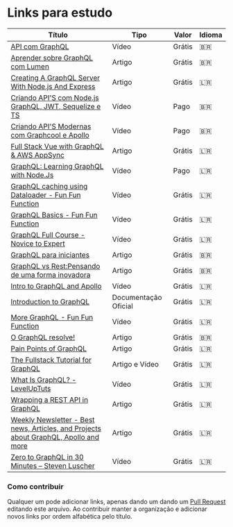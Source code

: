 # Links para estudo

 Título | Tipo | Valor | Idioma
------- | ------ | ---- | ------
[API com GraphQL](https://www.youtube.com/watch?v=0WWuJaNSFgk&feature=youtu.be) | Vídeo | Grátis | 🇧🇷
[Aprender sobre GraphQL com Lumen](https://github.com/wouerner/aprender-graphql-lumen)  | Artigo | Grátis | 🇧🇷
[Creating A GraphQL Server With Node.js And Express](https://medium.com/codingthesmartway-com-blog/creating-a-graphql-server-with-node-js-and-express-f6dddc5320e1) | Artigo | Grátis | 🇱🇷
[Criando API'S com Node.js GraphQL, JWT, Sequelize e TS](https://www.udemy.com/criando-apis-com-nodejs-graphql-jwt-e-sequelize) | Vídeo | Pago | 🇧🇷
[Criando API'S Modernas com Graphcool e Apollo](https://www.treinaweb.com.br/curso/graphql-criando-apis-modernas-com-graphcool-e-apollo) | Vídeo | Pago | 🇧🇷
[Full Stack Vue with GraphQL & AWS AppSync](https://hackernoon.com/full-stack-vue-with-graphql-aws-appsync-adc5af474dc9) | Artigo | Grátis | 🇱🇷
[GraphQL: Learning GraphQL with Node.Js](https://www.udemy.com/learning-graphql-with-nodejs/) | Vídeo | Pago | 🇱🇷
[GraphQL caching using Dataloader - Fun Fun Function](https://youtu.be/--AguZ20lLA) | Vídeo | Grátis | 🇱🇷
[GraphQL Basics - Fun Fun Function](https://youtu.be/lAJWHHUz8_8) | Vídeo | Grátis | 🇱🇷
[GraphQL Full Course - Novice to Expert](https://youtu.be/ed8SzALpx1Q) | Vídeo | Grátis | 🇱🇷
[GraphQL para iniciantes](https://medium.com/trainingcenter/graphql-para-iniciantes-a4cbe6c3da5d) | Artigo | Grátis | 🇧🇷
[GraphQL vs Rest:Pensando de uma forma inovadora](https://medium.com/@juliocesar_44438/graphql-vs-rest-pensando-de-uma-forma-inovadora-a89c0d514a0d) | Artigo | Grátis | 🇧🇷
[Intro to GraphQL and Apollo](https://www.udemy.com/introduction-to-graphql-and-apollo-building-modern-apis/) | Vídeo | Grátis | 🇱🇷
[Introduction to GraphQL](https://graphql.org/learn/) | Documentação Oficial | Grátis | 🇱🇷
[More GraphQL - Fun Fun Function](https://youtu.be/RMtq0RCLuzs) | Vídeo | Grátis | 🇱🇷
[O GraphQL resolve!](https://medium.com/@zerocowl/graphql-resolve-pt1-72697a655917) | Artigo | Grátis | 🇧🇷
[Pain Points of GraphQL](https://labs.getninjas.com.br/pain-points-of-graphql-7e83ba5ddef7) | Artigo | Grátis | 🇱🇷
[The Fullstack Tutorial for GraphQL](https://www.howtographql.com/) | Artigo e Vídeo | Grátis | 🇱🇷
[What Is GraphQL? - LevelUpTuts](https://www.youtube.com/watch?v=VjXb3PRL9WI) | Vídeo | Grátis | 🇱🇷
[Wrapping a REST API in GraphQL](http://graphql.org/blog/rest-api-graphql-wrapper/) | Artigo | Grátis | 🇱🇷
[Weekly Newsletter - Best news, Articles, and Projects about GraphQL, Apollo and more](https://graphqlweekly.com/) | Artigo | Grátis | 🇱🇷
[Zero to GraphQL in 30 Minutes – Steven Luscher](https://www.youtube.com/watch?v=UBGzsb2UkeY) | Vídeo | Grátis | 🇱🇷

### Como contribuir
Qualquer um pode adicionar links, apenas dando um dando um [Pull Request](https://blog.da2k.com.br/2015/02/04/git-e-github-do-clone-ao-pull-request/) editando este arquivo. Ao contribuir manter a organização e adicionar novos links por ordem alfabética pelo título.

